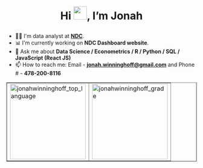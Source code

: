# <p align = 'center'> Hi <img src="https://media.giphy.com/media/hvRJCLFzcasrR4ia7z/giphy.gif" width="35px">, I’m Jonah </p>

- 👨‍💼 I'm data analyst at **[NDC](https://www.nationaldeafcenter.org/)**.
- 📊 I'm currently working on **NDC Dashboard website**.
- 💬 Ask me about **Data Science / Econometrics / R / Python / SQL / JavaScript (React JS)**
- 📫 How to reach me: Email - **jonah.winninghoff@gmail.com** and Phone # - **478-200-8116**
<table border = 'none'>
  <tr>
    <td>
      <img src='https://github-readme-stats.vercel.app/api/top-langs/?username=jonahwinninghoff&layout=compact' alt = 'jonahwinninghoff_top_language' height = '200px'/>
    </td>
    <td>
      <img src='https://github-readme-stats.vercel.app/api?username=jonahwinninghoff' alt = 'jonahwinninghoff_grade' height = '200px'/>
    </td>
  </tr>
</table>
<!---
jonahwinninghoff/jonahwinninghoff is a ✨ special ✨ repository because its `README.md` (this file) appears on your GitHub profile.
You can click the Preview link to take a look at your changes.
--->
